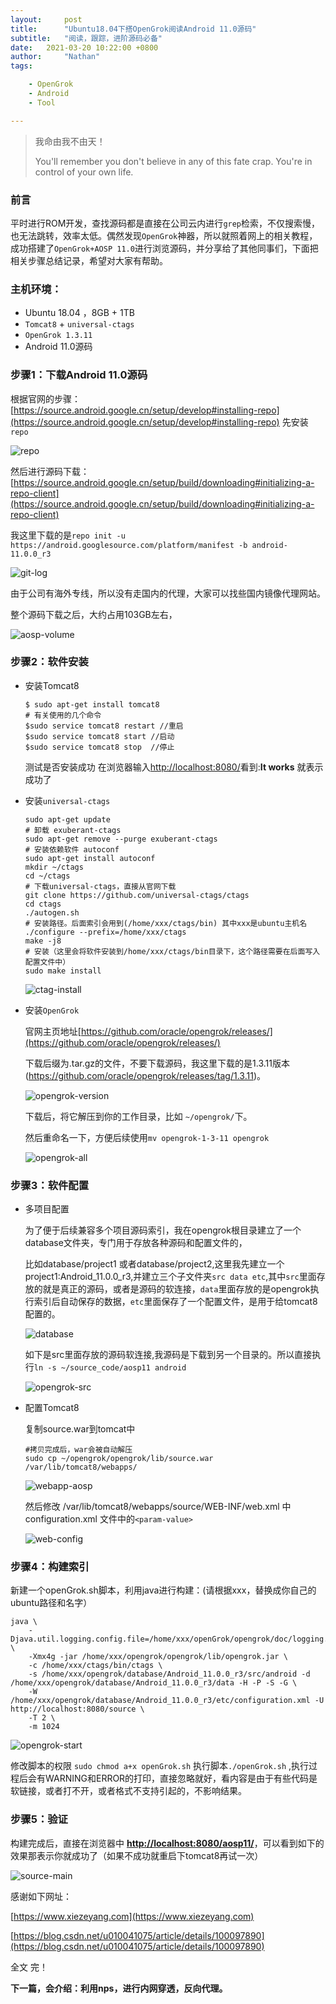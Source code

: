 ```yaml
---
layout:     post
title:      "Ubuntu18.04下搭OpenGrok阅读Android 11.0源码"
subtitle:   "阅读，跟踪，进阶源码必备"
date:   2021-03-20 10:22:00 +0800
author:     "Nathan"
tags:

    - OpenGrok
    - Android
    - Tool

---
```


> 我命由我不由天！
>
> You'll remember you don't believe in any of this fate crap. You're in control of your own life.



### 前言

平时进行ROM开发，查找源码都是直接在公司云内进行`grep`检索，不仅搜索慢，也无法跳转，效率太低。偶然发现`OpenGrok`神器，所以就照着网上的相关教程，成功搭建了`OpenGrok+AOSP 11.0`进行浏览源码，并分享给了其他同事们，下面把相关步骤总结记录，希望对大家有帮助。

### 主机环境：

* Ubuntu 18.04 ，8GB + 1TB
* `Tomcat8`  + `universal-ctags`
* `OpenGrok 1.3.11`
* Android 11.0源码

### 步骤1：下载Android 11.0源码

根据官网的步骤：[https://source.android.google.cn/setup/develop#installing-repo](https://source.android.google.cn/setup/develop#installing-repo) 先安装`repo`

![repo](/img/opengrok-android/repo.png)

然后进行源码下载：[https://source.android.google.cn/setup/build/downloading#initializing-a-repo-client](https://source.android.google.cn/setup/build/downloading#initializing-a-repo-client)

我这里下载的是`repo init -u https://android.googlesource.com/platform/manifest -b android-11.0.0_r3`

![git-log](/img/opengrok-android/git-log.png)

由于公司有海外专线，所以没有走国内的代理，大家可以找些国内镜像代理网站。

整个源码下载之后，大约占用103GB左右，

![aosp-volume](/img/opengrok-android/aosp-volume.png)

### 步骤2：软件安装

 * 安装Tomcat8  

   ```
   $ sudo apt-get install tomcat8
   # 有关使用的几个命令
   $sudo service tomcat8 restart //重启
   $sudo service tomcat8 start //启动
   $sudo service tomcat8 stop  //停止
   ```

   测试是否安装成功
   在浏览器输入[http://localhost:8080/](http://localhost:8080/)看到:**It works** 就表示成功了

 * 安装`universal-ctags`

   ```
   sudo apt-get update
   # 卸载 exuberant-ctags
   sudo apt-get remove --purge exuberant-ctags
   # 安装依赖软件 autoconf  
   sudo apt-get install autoconf
   mkdir ~/ctags
   cd ~/ctags
   # 下载universal-ctags，直接从官网下载
   git clone https://github.com/universal-ctags/ctags
   cd ctags
   ./autogen.sh
   # 安装路径。后面索引会用到(/home/xxx/ctags/bin) 其中xxx是ubuntu主机名
   ./configure --prefix=/home/xxx/ctags  
   make -j8
   # 安装（这里会将软件安装到/home/xxx/ctags/bin目录下，这个路径需要在后面写入配置文件中）
   sudo make install
   ```

   ![ctag-install](/img/opengrok-android/ctag-install.png)

 * 安装`OpenGrok`

   官网主页地址[https://github.com/oracle/opengrok/releases/](https://github.com/oracle/opengrok/releases/)

   下载后缀为.tar.gz的文件，不要下载源码，我这里下载的是1.3.11版本(https://github.com/oracle/opengrok/releases/tag/1.3.11)。

   ![opengrok-version](/img/opengrok-android/opengrok-version.png)

   下载后，将它解压到你的工作目录，比如 `~/opengrok/`下。

   然后重命名一下，方便后续使用`mv opengrok-1-3-11 opengrok`

   ![opengrok-all](/img/opengrok-android/opengrok-all.png)

### 步骤3：软件配置

* 多项目配置

  为了便于后续兼容多个项目源码索引，我在opengrok根目录建立了一个database文件夹，专门用于存放各种源码和配置文件的，

  比如database/project1 或者database/project2,这里我先建立一个project1:Android_11.0.0_r3,并建立三个子文件夹`src data etc`,其中`src`里面存放的就是真正的源码，或者是源码的软连接，`data`里面存放的是opengrok执行索引后自动保存的数据，`etc`里面保存了一个配置文件，是用于给tomcat8配置的。

  ![database](/img/opengrok-android/database.png)

  如下是src里面存放的源码软连接,我源码是下载到另一个目录的。所以直接执行`ln -s ~/source_code/aosp11 android `

  ![opengrok-src](/img/opengrok-android/opengrok-src.png)

* 配置Tomcat8

  复制source.war到tomcat中

  ```
  #拷贝完成后，war会被自动解压
  sudo cp ~/opengrok/opengrok/lib/source.war /var/lib/tomcat8/webapps/
  ```

  ![webapp-aosp](/img/opengrok-android/webapp-aosp.png)

  然后修改 /var/lib/tomcat8/webapps/source/WEB-INF/web.xml 中 configuration.xml 文件中的`<param-value>`

  ![web-config](/img/opengrok-android/web-config.png)

### 步骤4：构建索引

新建一个openGrok.sh脚本，利用java进行构建：(请根据xxx，替换成你自己的ubuntu路径和名字）

```
java \
    -Djava.util.logging.config.file=/home/xxx/openGrok/opengrok/doc/logging.properties \
    -Xmx4g -jar /home/xxx/opengrok/opengrok/lib/opengrok.jar \
    -c /home/xxx/ctags/bin/ctags \
    -s /home/xxx/opengrok/database/Android_11.0.0_r3/src/android -d /home/xxx/opengrok/database/Android_11.0.0_r3/data -H -P -S -G \
    -W /home/xxx/opengrok/database/Android_11.0.0_r3/etc/configuration.xml -U http://localhost:8080/source \
    -T 2 \
    -m 1024
```

![opengrok-start](/img/opengrok-android/opengrok-start.png)

修改脚本的权限 `sudo chmod a+x openGrok.sh`
执行脚本`./openGrok.sh` ,执行过程后会有WARNING和ERROR的打印，直接忽略就好，看内容是由于有些代码是软链接，或者打不开，或者格式不支持引起的，不影响结果。

### 步骤5：验证

构建完成后，直接在浏览器中 [**http://localhost:8080/aosp11/**](https://source.android.google.cn/setup/develop#installing-repo)，可以看到如下的效果那表示你就成功了（如果不成功就重启下tomcat8再试一次）

![source-main](/img/opengrok-android/source-main.png)

感谢如下网址：

[https://www.xiezeyang.com](https://www.xiezeyang.com)

[https://blog.csdn.net/u010041075/article/details/100097890](https://blog.csdn.net/u010041075/article/details/100097890)

全文 完！

**下一篇，会介绍：利用nps，进行内网穿透，反向代理。**





